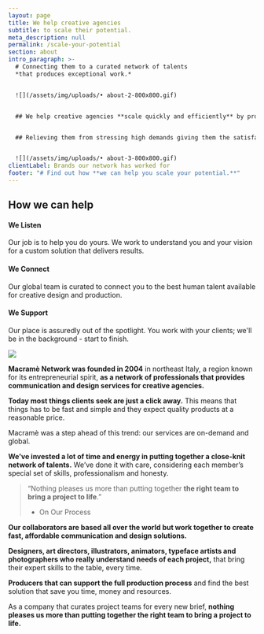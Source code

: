 ```yaml
---
layout: page
title: We help creative agencies
subtitle: to scale their potential.
meta_description: null
permalink: /scale-your-potential
section: about
intro_paragraph: >-
  # Connecting them to a curated network of talents
  *that produces exceptional work.*


  ![](/assets/img/uploads/• about-2-800x800.gif)


  ## We help creative agencies **scale quickly and efficiently** by providing experienced talent through a curated network of designers, art directors, and image makers that produces **exceptional design work that save you time and resources.**


  ## Relieving them from stressing high demands giving them the satisfaction of **delivering 100% to their clients requests.**


  ![](/assets/img/uploads/• about-3-800x800.gif)
clientLabel: Brands our network has worked for
footer: "# Find out how **we can help you scale your potential.**"
---
```


## **How we can help**

#### **We Listen** 

Our job is to help you do yours. We work to understand you and your vision for a custom solution that delivers results.

#### **We Connect** 

Our global team is curated to connect you to the best human talent available for creative design and production.

#### **We Support** 

Our place is assuredly out of the spotlight. You work with your clients; we'll be in the background - start to finish.

![](/assets/img/uploads/• about-800x800.gif)

**Macramè Network was founded in 2004** in northeast Italy, a region known for its entrepreneurial spirit, **as a network of professionals that provides communication and design services for creative agencies.**

**Today most things clients seek are just a click away.** This means that things has to be fast and simple and they expect quality products at a reasonable price.

Macramè was a step ahead of this trend: our services are on-demand and global.

**We’ve invested a lot of time and energy in putting together a close-knit network of talents.** We’ve done it with care, considering each member’s special set of skills, professionalism and honesty. 

> “Nothing pleases us more than putting together **the right team to bring a project to life**.”
> * On Our Process

**Our collaborators are based all over the world but work together to create fast, affordable communication and design solutions.**

**Designers, art directors, illustrators, animators, typeface artists and photographers who really understand needs of each project,** that bring their expert skills to the table, every time.

**Producers that can support the full production process** and find the best solution that save you time, money and resources.

As a company that curates project teams for every new brief, **nothing pleases us more than putting together the right team to bring a project to life.**